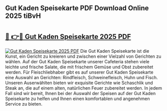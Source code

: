 ## Gut Kaden Speisekarte PDF Download Online 2025 tiBvH

# <h2><a href="http://gc6sdoc.nevu.top/?p=Gut+Kaden+Speisekarte">🔗 👉🔴 Gut Kaden Speisekarte 2025 PDF</a></h2>

[![Gut Kaden Speisekarte 2025 PDF](https://i.imgur.com/dBaPXMq.png)](http://gc6sdoc.nevu.top/?p=Gut+Kaden+Speisekarte)
Die Gut Kaden Speisekarte ist die Kunst, ein Gericht zu kreieren und zwischen einer Vielzahl von Gerichten zu wählen. Auf der Gut Kaden Speisekarte unserer Cafeteria stehen viele leichte und frische Salate, die mit frischem Gemüse und Obst zubereitet werden. Für Fleischliebhaber gibt es auf unserer Gut Kaden Speisekarte eine Auswahl an Gerichten: Rindfleisch, Schweinefleisch, Huhn und Fisch. Unseren Auserwählten bieten wir exquisite Gerichte wie Schaschlik und Steak an, die auf einem alten, natürlichen Feuer zubereitet werden. In jedem Fall sind wir bereit, Ihnen bei der Auswahl der Speisen auf der Gut Kaden Speisekarte zu helfen und Ihnen einen komfortablen und angenehmen Service zu bieten.
